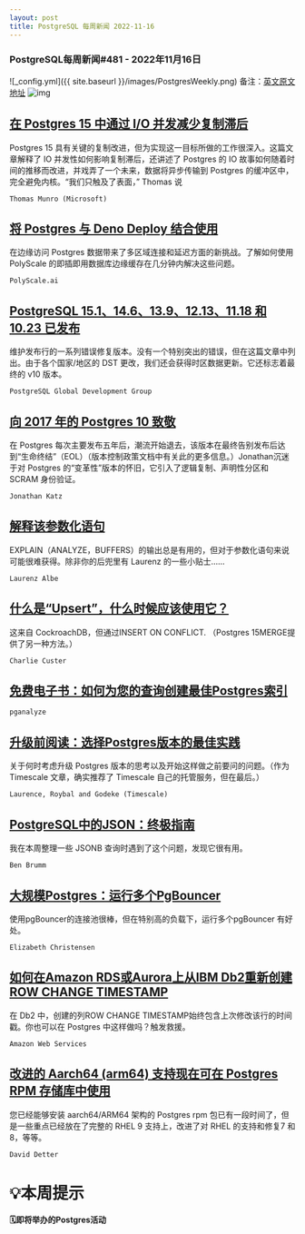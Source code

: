 ```yaml
---
layout: post
title: PostgreSQL 每周新闻 2022-11-16
---
```

### PostgreSQL每周新闻#481 - 2022年11月16日
![_config.yml]({{ site.baseurl }}/images/PostgresWeekly.png)
备注：[英文原文地址](https://postgresweekly.com/issues/481)
![img](https://res.cloudinary.com/cpress/image/upload/c_fill,g_auto,e_trim,w_300,h_160/e_make_transparent/co_white,e_outline:7/rrkstxca0vg7e1eww6yw.jpg)
## [在 Postgres 15 中通过 I/O 并发减少复制滞后](https://postgresweekly.com/link/131671/web)
Postgres 15 具有关键的复制改进，但为实现这一目标所做的工作很深入。这篇文章解释了 IO 并发性如何影响复制滞后，还讲述了 Postgres 的 IO 故事如何随着时间的推移而改进，并戏弄了一个未来，数据将异步传输到 Postgres 的缓冲区中，完全避免内核。“我们只触及了表面，” Thomas 说


`Thomas Munro (Microsoft) `
## [将 Postgres 与 Deno Deploy 结合使用](https://postgresweekly.com/link/131670/web)
在边缘访问 Postgres 数据带来了多区域连接和延迟方面的新挑战。了解如何使用 PolyScale 的即插即用数据库边缘缓存在几分钟内解决这些问题。


`PolyScale.ai `
## [PostgreSQL 15.1、14.6、13.9、12.13、11.18 和 10.23 已发布](https://postgresweekly.com/link/131672/web)
维护发布行的一系列错误修复版本。没有一个特别突出的错误，但在这篇文章中列出。由于各个国家/地区的 DST 更改，我们还会获得时区数据更新。它还标志着最终的 v10 版本。


`PostgreSQL Global Development Group `
## [向 2017 年的 Postgres 10 致敬](https://postgresweekly.com/link/131673/web)
在 Postgres 每次主要发布五年后，潮流开始退去，该版本在最终告别发布后达到“生命终结”（EOL）（版本控制政策文档中有关此的更多信息。）Jonathan沉迷于对 Postgres 的“变革性”版本的怀旧，它引入了逻辑复制、声明性分区和 SCRAM 身份验证。


`Jonathan Katz `
## [解释该参数化语句](https://postgresweekly.com/link/131678/web)
EXPLAIN（ANALYZE，BUFFERS）的输出总是有用的，但对于参数化语句来说可能很难获得。除非你的后兜里有 Laurenz 的一些小贴士……


`Laurenz Albe `
## [什么是“Upsert”，什么时候应该使用它？](https://postgresweekly.com/link/131679/web)
这来自 CockroachDB，但通过INSERT ON CONFLICT. （Postgres 15MERGE提供了另一种方法。）


`Charlie Custer `
## [免费电子书：如何为您的查询创建最佳Postgres索引](https://postgresweekly.com/link/131681/web)


`pganalyze `
## [升级前阅读：选择Postgres版本的最佳实践](https://postgresweekly.com/link/131682/web)
关于何时考虑升级 Postgres 版本的思考以及开始这样做之前要问的问题。（作为 Timescale 文章，确实推荐了 Timescale 自己的托管服务，但在最后。）


`Laurence, Roybal and Godeke (Timescale) `
## [PostgreSQL中的JSON：终极指南](https://postgresweekly.com/link/131683/web)
我在本周整理一些 JSONB 查询时遇到了这个问题，发现它很有用。


`Ben Brumm `
## [大规模Postgres：运行多个PgBouncer](https://postgresweekly.com/link/131684/web)
使用pgBouncer的连接池很棒，但在特别高的负载下，运行多个pgBouncer 有好处。


`Elizabeth Christensen `
## [如何在Amazon RDS或Aurora上从IBM Db2重新创建ROW CHANGE TIMESTAMP](https://postgresweekly.com/link/131686/web)
在 Db2 中，创建的列ROW CHANGE TIMESTAMP始终包含上次修改该行的时间戳。你也可以在 Postgres 中这样做吗？触发救援。


`Amazon Web Services `
## [改进的 Aarch64 (arm64) 支持现在可在 Postgres RPM 存储库中使用](https://postgresweekly.com/link/131688/web)
您已经能够安装 aarch64/ARM64 架构的 Postgres rpm 包已有一段时间了，但是一些重点已经放在了完整的 RHEL 9 支持上，改进了对 RHEL 的支持和修复7 和 8，等等。


`David Detter `
# 💡本周提示


**🗓即将举办的Postgres活动**
